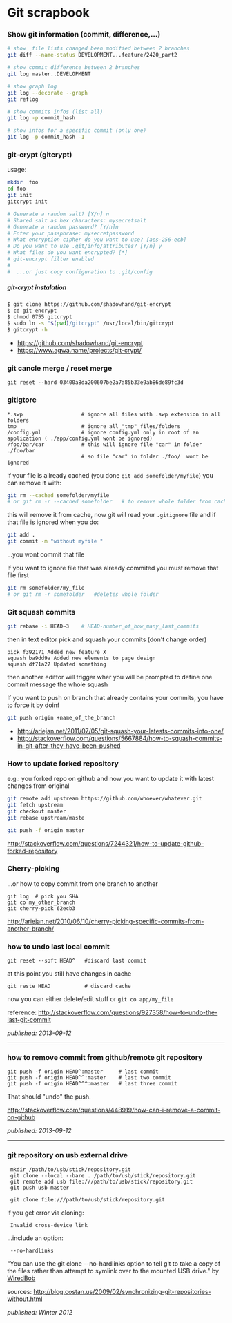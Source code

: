 # Git scrapbook
### Show git information (commit, difference,...)

```sh
# show  file lists changed been modified between 2 branches
git diff --name-status DEVELOPMENT...feature/2420_part2
```


```sh
# show commit difference between 2 branches
git log master..DEVELOPMENT 
```

```sh
# show graph log
git log --decorate --graph
git reflog
```


```sh
# show commits infos (list all)
git log -p commit_hash
```

```sh
# show infos for a specific commit (only one)
git log -p commit_hash -1
```
### git-crypt (gitcrypt)

usage:

```sh
mkdir  foo
cd foo
git init
gitcrypt init

# Generate a random salt? [Y/n] n
# Shared salt as hex characters: mysecretsalt
# Generate a random password? [Y/n]n
# Enter your passphrase: mysecretpassword
# What encryption cipher do you want to use? [aes-256-ecb] 
# Do you want to use .git/info/attributes? [Y/n] y
# What files do you want encrypted? [*] 
# git-encrypt filter enabled
#
#  ...or just copy configuration to .git/config
```

##### git-crypt instalation

```sh
$ git clone https://github.com/shadowhand/git-encrypt
$ cd git-encrypt
$ chmod 0755 gitcrypt
$ sudo ln -s "$(pwd)/gitcrypt" /usr/local/bin/gitcrypt
$ gitcrypt -h
```

* https://github.com/shadowhand/git-encrypt
* https://www.agwa.name/projects/git-crypt/

### git cancle merge / reset merge

```
git reset --hard 03400a8da200607be2a7a85b33e9ab86de89fc3d
```

### gitigtore

```
*.swp                   # ignore all files with .swp extension in all folders
tmp                     # ignore all "tmp" files/folders 
/config.yml             # ignore config.yml only in root of an application ( ./app/config.yml wont be ignored)
/foo/bar/car            # this will ignore file "car" in folder ./foo/bar
                        # so file "car" in folder ./foo/  wont be ignored
```

if your file is allready cached (you done `git add somefolder/myfile`) you can remove it with:

```sh
git rm --cached somefolder/myfile
# or git rm -r --cached somefolder   # to remove whole folder from cache
```

this will remove it from cache, now git will read your `.gitignore` file and if that file is ignored when you do:

```sh
git add .
git commit -m "without myfile "
```

...you wont commit that file

If you want to ignore file that was already commited you must remove that file first 

```sh
git rm somefolder/my_file
# or git rm -r somefolder   #deletes whole folder
```



### Git squash commits

```bash
git rebase -i HEAD~3    # HEAD-number_of_how_many_last_commits
```

then in text editor pick and squash your commits (don't change order)

```
pick f392171 Added new feature X
squash ba9dd9a Added new elements to page design
squash df71a27 Updated something
```

then another edittor will trigger wher you will be prompted to define one commit message the whole squash

If you want to push on branch that already contains your commits, you have to force it by doinf 

```bash
git push origin +name_of_the_branch
```

* http://ariejan.net/2011/07/05/git-squash-your-latests-commits-into-one/
* http://stackoverflow.com/questions/5667884/how-to-squash-commits-in-git-after-they-have-been-pushed


### How to update forked repository

e.g.: you forked repo on github and now you want to update it with latest changes from original

```bash
git remote add upstream https://github.com/whoever/whatever.git
git fetch upstream
git checkout master
git rebase upstream/maste

git push -f origin master
```


http://stackoverflow.com/questions/7244321/how-to-update-github-forked-repository

### Cherry-picking 

...or how to copy commit from one branch to another

    git log  # pick you SHA
    git co my_other_branch
    git cherry-pick 62ecb3

http://ariejan.net/2010/06/10/cherry-picking-specific-commits-from-another-branch/

### how to undo last local commit 

    git reset --soft HEAD^   #discard last commit

at this point you still have changes in cache

    git reste HEAD           # discard cache
    
now you can either delete/edit stuff or `git co app/my_file`

reference: http://stackoverflow.com/questions/927358/how-to-undo-the-last-git-commit    

_published: 2013-09-12_

***

### how to remove commit from github/remote git repository 

    git push -f origin HEAD^:master     # last commit
    git push -f origin HEAD^^:master    # last two commit
    git push -f origin HEAD^^^:master   # last three commit

That should "undo" the push.

http://stackoverflow.com/questions/448919/how-can-i-remove-a-commit-on-github

_published: 2013-09-12_

***

### git repository on usb external drive

     mkdir /path/to/usb/stick/repository.git
     git clone --local --bare . /path/to/usb/stick/repository.git
     git remote add usb file:///path/to/usb/stick/repository.git
     git push usb master

     git clone file:///path/to/usb/stick/repository.git

if you get  error via cloning:

     Invalid cross-device link

...include an option:

     --no-hardlinks

"You can use the git clone --no-hardlinks option to tell git to take a copy of the files rather than attempt to symlink over to the mounted USB drive."  by [WiredBob](http://blog.costan.us/2009/02/synchronizing-git-repositories-without.html#c2100313269010531565)

sources: http://blog.costan.us/2009/02/synchronizing-git-repositories-without.html

_published: Winter 2012_

